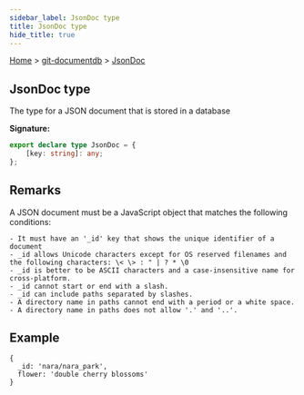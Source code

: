 ```yaml
---
sidebar_label: JsonDoc type
title: JsonDoc type
hide_title: true
---
```


[Home](./index.md) &gt; [git-documentdb](./git-documentdb.md) &gt; [JsonDoc](./git-documentdb.jsondoc.md)

## JsonDoc type

The type for a JSON document that is stored in a database

<b>Signature:</b>

```typescript
export declare type JsonDoc = {
    [key: string]: any;
};
```

## Remarks

A JSON document must be a JavaScript object that matches the following conditions:

```
- It must have an '_id' key that shows the unique identifier of a document
- _id allows Unicode characters except for OS reserved filenames and the following characters: \< \> : " | ? * \0
- _id is better to be ASCII characters and a case-insensitive name for cross-platform.
- _id cannot start or end with a slash.
- _id can include paths separated by slashes.
- A directory name in paths cannot end with a period or a white space.
- A directory name in paths does not allow '.' and '..'.

```

## Example


```
{
  _id: 'nara/nara_park',
  flower: 'double cherry blossoms'
}

```

